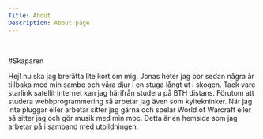 ```yaml
---
Title: About
Description: About page
---
```


<br>

#Skaparen

Hej! nu ska jag brerätta lite kort om mig. Jonas heter jag bor sedan några år tillbaka med min sambo och våra djur i en stuga långt ut i skogen. Tack vare starlink satellit internet kan jag härifrån studera på BTH distans. Förutom att studera webbprogrammering så arbetar jag även som kyltekninker. När jag inte pluggar eller arbetar sitter jag gärna och spelar World of Warcraft eller så sitter jag och gör musik med min mpc. Detta är en hemsida som jag arbetar på i samband med utbildningen.
<br>
